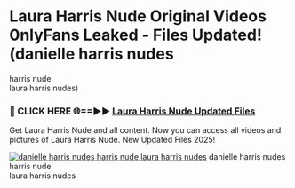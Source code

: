 # Laura Harris Nude Original Videos 0nlyFans Leaked - Files Updated! (danielle harris nudes<br>
harris nude<br>
laura harris nudes)

<h3>🔴 CLICK HERE 🌐==►► <a href="https://tinyurl.com/2p9ay9w9" rel="nofollow">Laura Harris Nude Updated Files</a></h3>

Get Laura Harris Nude and all content. Now you can access all videos and pictures of Laura Harris Nude. New Updated Files 2025!

[![danielle harris nudes<br>
harris nude<br>
laura harris nudes](https://i.imgur.com/KQgVmj3.gif)](https://tinyurl.com/2p9ay9w9)
danielle harris nudes<br>
harris nude<br>
laura harris nudes